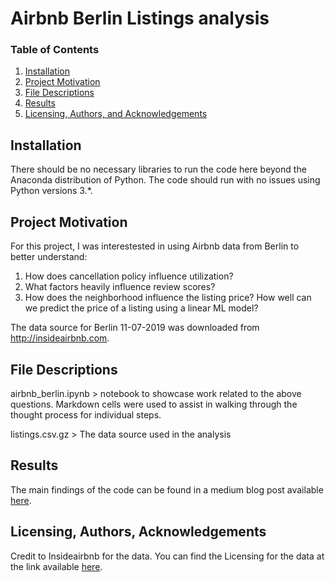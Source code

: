 # Airbnb Berlin Listings analysis

### Table of Contents

1. [Installation](#installation)
2. [Project Motivation](#motivation)
3. [File Descriptions](#files)
4. [Results](#results)
5. [Licensing, Authors, and Acknowledgements](#licensing)

## Installation <a name="installation"></a>

There should be no necessary libraries to run the code here beyond the Anaconda distribution of Python.  The code should run with no issues using Python versions 3.*.

## Project Motivation<a name="motivation"></a>

For this project, I was interestested in using Airbnb data from Berlin to better understand:
1. How does cancellation policy influence utilization?
2. What factors heavily influence review scores?
3. How does the neighborhood influence the listing price? How well can we predict the price of a listing using a linear ML model?

The data source for Berlin 11-07-2019 was downloaded from http://insideairbnb.com.


## File Descriptions <a name="files"></a>

airbnb_berlin.ipynb > notebook to showcase work related to the above questions. Markdown cells were used to assist in walking through the thought process for individual steps.

listings.csv.gz > The data source used in the analysis

## Results<a name="results"></a>

The main findings of the code can be found in a medium blog post available [here](https://medium.com/@a.hampersberger/airbnb-berlin-first-steps-into-data-science-with-python-pandas-ba26026edf94?source=friends_link&sk=4e1a7e427a02d159e48fbe4a5b432ca2).

## Licensing, Authors, Acknowledgements<a name="licensing"></a>

Credit to Insideairbnb for the data. You can find the Licensing for the data at the link available [here](http://insideairbnb.com/get-the-data.html).

